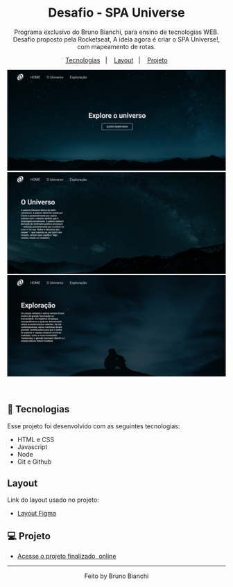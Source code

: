<h1 align="center"> Desafio - SPA Universe </h1>

<p align="center">
Programa exclusivo do Bruno Bianchi, para ensino de tecnologias WEB. <br/>
Desafio proposto pela Rocketseat, A ideia agora é criar o SPA Universe!, com mapeamento de rotas. 

</p>

<p align="center">
  <a href="#-tecnologias">Tecnologias</a>&nbsp;&nbsp;&nbsp;|&nbsp;&nbsp;&nbsp;
  <a href="#layout">Layout</a>&nbsp;&nbsp;&nbsp;|&nbsp;&nbsp;&nbsp;
  <a href="#-projeto">Projeto</a>
<p align="center">
  
</p>
<p align="center">
  <img alt="" src="./assets/spa1.png"><img alt="" src="./imagens/resmob.jpeg">
  <img alt="" src="./assets/spa2.png"><img alt="" src="./imagens/resmob.jpeg">
  <img alt="" src="./assets/spa3.png"><img alt="" src="./imagens/resmob.jpeg">
</p>

<br>

## 🚀 Tecnologias

Esse projeto foi desenvolvido com as seguintes tecnologias:

- HTML e CSS
- Javascript
- Node
- Git e Github


## Layout

Link do layout usado no projeto:

- [Layout Figma](https://www.figma.com/file/m8zp3mtxvwyTGQs69nIFM8/%5BDesafios-Explorer%5D-SPA-Universe/duplicate?type=design&node-id=104-48&mode=design)

## 💻 Projeto


- [Acesse o projeto finalizado, online](https://brunobianchi13.github.io/Desafio-SPA-Universe/)


---

<p align="center">
Feito by Bruno Bianchi
</p>
